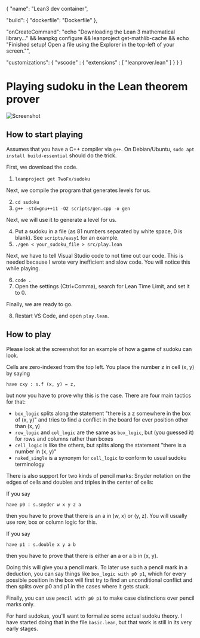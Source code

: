 {
  "name": "Lean3 dev container",

  "build": {
    "dockerfile": "Dockerfile"
  },

  "onCreateCommand": "echo \"Downloading the Lean 3 mathematical library...\" && leanpkg configure && leanproject get-mathlib-cache && echo \"Finished setup! Open a file using the Explorer in the top-left of your screen.\"",

  "customizations": {
    "vscode" : {
      "extensions" : [ "leanprover.lean" ]
    }
  }
}



# Playing sudoku in the Lean theorem prover

![Screenshot](/screenshot/screenshot.jpg)

## How to start playing

Assumes that you have a C++ compiler via `g++`. On Debian/Ubuntu,
`sudo apt install build-essential` should do the trick.

First, we download the code.
1. `leanproject get TwoFx/sudoku`

Next, we compile the program that generates levels for us.

2. `cd sudoku`
3. `g++ -std=gnu++11 -O2 scripts/gen.cpp -o gen`

Next, we will use it to generate a level for us.

4. Put a sudoku in a file (as 81 numbers separated by white space, 0 is blank). See `scripts/easy1` for an example.
5. `./gen < your_sudoku_file > src/play.lean`

Next, we have to tell Visual Studio code to not time out our code. This is needed because I wrote very inefficient and slow code. You will notice this while playing.

6. `code .`
7. Open the settings (Ctrl+Comma), search for Lean Time Limit, and set it to 0.

Finally, we are ready to go.

8. Restart VS Code, and open `play.lean`.

## How to play

Please look at the screenshot for an example of how a game of sudoku can look.

Cells are zero-indexed from the top left. You place the number z in cell (x, y) by saying

```lean
have cxy : s.f (x, y) = z,
```

but now you have to prove why this is the case. There are four main tactics for that:

* `box_logic` splits along the statement "there is a z somewhere in the box of (x, y)" and tries to find a conflict in the board for ever position other than (x, y)
* `row_logic` and `col_logic` are the same as `box_logic`, but (you guessed it) for rows and columns rather than boxes
* `cell_logic` is like the others, but splits along the statement "there is a number in (x, y)"
* `naked_single` is a synonym for `cell_logic` to conform to usual sudoku terminology

There is also support for two kinds of pencil marks: Snyder notation on the edges of cells and doubles and triples in the center of cells:

If you say

```lean
have p0 : s.snyder w x y z a
```
then you have to prove that there is an a in (w, x) or (y, z). You will usually use row, box or column logic for this.

If you say
```lean
have p1 : s.double x y a b
````
then you have to prove that there is either an a or a b in (x, y).

Doing this will give you a pencil mark. To later use such a pencil mark in a deduction, you can say things like `box_logic with p0 p1`, which for every possible position in the box will first try to find an unconditional conflict and then splits over p0 and p1 in the cases where it gets stuck.

Finally, you can use `pencil with p0 p1` to make case distinctions over pencil marks only.

For hard sudokus, you'll want to formalize some actual sudoku theory. I have started doing that in the file `basic.lean`, but that work is still in its very early stages.
